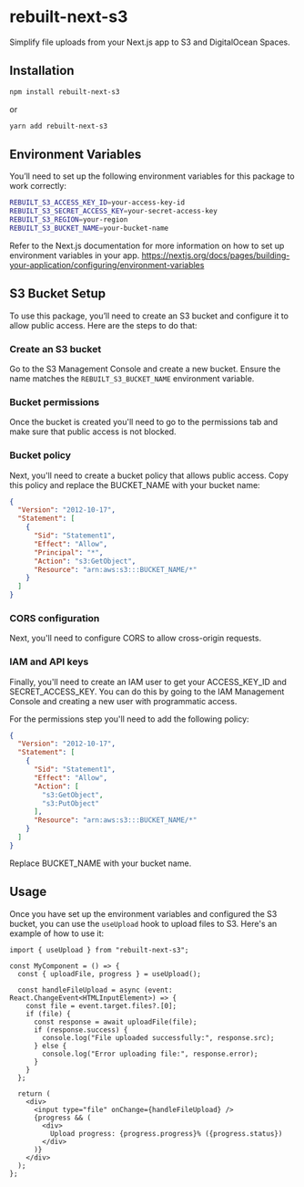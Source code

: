 # rebuilt-next-s3

Simplify file uploads from your Next.js app to S3 and DigitalOcean Spaces.

## Installation

```bash
npm install rebuilt-next-s3
```
or 
```bash
yarn add rebuilt-next-s3
```

## Environment Variables

You’ll need to set up the following environment variables for this package to work correctly:

```bash
REBUILT_S3_ACCESS_KEY_ID=your-access-key-id
REBUILT_S3_SECRET_ACCESS_KEY=your-secret-access-key
REBUILT_S3_REGION=your-region
REBUILT_S3_BUCKET_NAME=your-bucket-name
```

Refer to the Next.js documentation for more information on how to set up environment variables in your app.
https://nextjs.org/docs/pages/building-your-application/configuring/environment-variables

## S3 Bucket Setup

To use this package, you’ll need to create an S3 bucket and configure it to allow public access. Here are the steps to do that:

### Create an S3 bucket
Go to the S3 Management Console and create a new bucket. Ensure the name matches the `REBUILT_S3_BUCKET_NAME` environment variable.

### Bucket permissions
Once the bucket is created you'll need to go to the permissions tab and make sure that public access is not blocked.

### Bucket policy
Next, you'll need to create a bucket policy that allows public access. Copy this policy and replace the BUCKET_NAME  with your bucket name:

```JSON
{
  "Version": "2012-10-17",
  "Statement": [
    {
      "Sid": "Statement1",
      "Effect": "Allow",
      "Principal": "*",
      "Action": "s3:GetObject",
      "Resource": "arn:aws:s3:::BUCKET_NAME/*"
    }
  ]
}
```

### CORS configuration
Next, you'll need to configure CORS to allow cross-origin requests.

### IAM and API keys
Finally, you'll need to create an IAM user to get your ACCESS_KEY_ID and SECRET_ACCESS_KEY. You can do this by going to the IAM Management Console and creating a new user with programmatic access.

For the permissions step you'll need to add the following policy:

```JSON
{
  "Version": "2012-10-17",
  "Statement": [
    {
      "Sid": "Statement1",
      "Effect": "Allow",
      "Action": [
        "s3:GetObject",
        "s3:PutObject"
      ],
      "Resource": "arn:aws:s3:::BUCKET_NAME/*"
    }
  ]
}
```

Replace BUCKET_NAME with your bucket name.

## Usage

Once you have set up the environment variables and configured the S3 bucket, you can use the `useUpload` hook to upload files to S3. Here's an example of how to use it:

```tsx
import { useUpload } from "rebuilt-next-s3";

const MyComponent = () => {
  const { uploadFile, progress } = useUpload();

  const handleFileUpload = async (event: React.ChangeEvent<HTMLInputElement>) => {
    const file = event.target.files?.[0];
    if (file) {
      const response = await uploadFile(file);
      if (response.success) {
        console.log("File uploaded successfully:", response.src);
      } else {
        console.log("Error uploading file:", response.error);
      }
    }
  };

  return (
    <div>
      <input type="file" onChange={handleFileUpload} />
      {progress && (
        <div>
          Upload progress: {progress.progress}% ({progress.status})
        </div>
      )}
    </div>
  );
};
``` 

